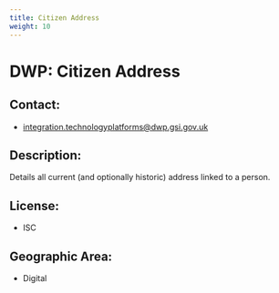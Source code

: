 ```yaml
---
title: Citizen Address
weight: 10
---
```


# DWP: Citizen Address

## Contact:
 - [integration.technologyplatforms@dwp.gsi.gov.uk](mailto:integration.technologyplatforms@dwp.gsi.gov.uk)

## Description:
Details all current (and optionally historic) address linked to a person.

## License:
 - ISC

## Geographic Area:
 - Digital

